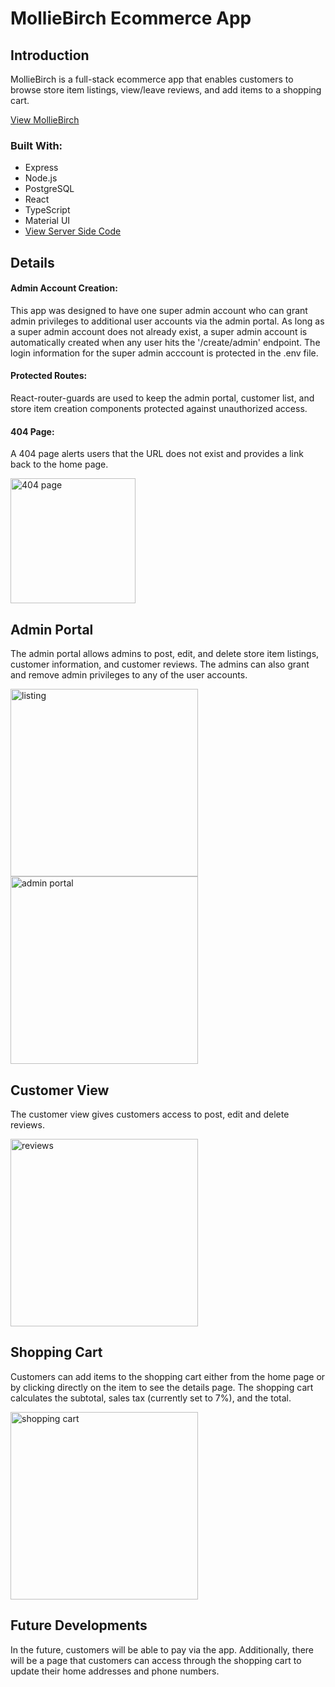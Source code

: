 # MollieBirch Ecommerce App #

## Introduction

MollieBirch is a full-stack ecommerce app that enables customers to browse store item listings, view/leave reviews, and add items to a shopping cart.

[View MollieBirch](https://hw-ecommerce-store.herokuapp.com/ "View MollieBirch")

### Built With:

* Express
* Node.js
* PostgreSQL
* React
* TypeScript
* Material UI
* [View Server Side Code](https://github.com/hewayman/redbadge-ecommerce-server/ "View Server Side Code")

## Details
#### Admin Account Creation:
This app was designed to have one super admin account who can grant admin privileges to additional user accounts via the admin portal. As long as a super admin account does not already exist, a super admin account is automatically created when any user hits the '/create/admin' endpoint. The login information for the super admin acccount is protected in the .env file.

#### Protected Routes:
React-router-guards are used to keep the admin portal, customer list, and store item creation components protected against unauthorized access.

#### 404 Page:
A 404 page alerts users that the URL does not exist and provides a link back to the home page.

<img src="https://i.ibb.co/cLggkvM/404.jpg" alt="404 page" height="200">

## Admin Portal
The admin portal allows admins to post, edit, and delete store item listings, customer information, and customer reviews. The admins can also grant and remove admin privileges to any of the user accounts.

<img src="https://i.ibb.co/60Bj4HX/item-Creation.jpg" alt="listing" height="300">           <img src="https://i.ibb.co/yN8smD0/admin-Portal.jpg" alt="admin portal" height="300">     

## Customer View
The customer view gives customers access to post, edit and delete reviews. 

<img src="https://i.ibb.co/sCHvp2f/reviews.jpg" alt="reviews" height="300">

## Shopping Cart
Customers can add items to the shopping cart either from the home page or by clicking directly on the item to see the details page. The shopping cart calculates the subtotal, sales tax (currently set to 7%), and the total.


<img src="https://i.ibb.co/gZQQrMV/shopping-Cart.jpg" alt="shopping cart" height="300">

## Future Developments
In the future, customers will be able to pay via the app. Additionally, there will be a page that customers can access through the shopping cart to update their home addresses and phone numbers.
